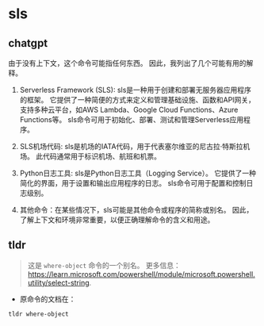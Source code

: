 # sls 
## chatgpt 
由于没有上下文，这个命令可能指任何东西。 因此，我列出了几个可能有用的解释。

1. Serverless Framework (SLS): sls是一种用于创建和部署无服务器应用程序的框架。 它提供了一种简便的方式来定义和管理基础设施、函数和API网关，支持多种云平台，如AWS Lambda、Google Cloud Functions、Azure Functions等。 sls命令可用于初始化、部署、测试和管理Serverless应用程序。

2. SLS机场代码: sls是机场的IATA代码，用于代表塞尔维亚的尼古拉·特斯拉机场。 此代码通常用于标识机场、航班和机票。

3. Python日志工具: sls是Python日志工具（Logging Service）。 它提供了一种简化的界面，用于设置和输出应用程序的日志。 sls命令可用于配置和控制日志级别。

4. 其他命令：在某些情况下，sls可能是其他命令或程序的简称或别名。 因此，了解上下文和环境非常重要，以便正确理解命令的含义和用途。 

## tldr 
 
> 这是 `where-object` 命令的一个别名。
> 更多信息：<https://learn.microsoft.com/powershell/module/microsoft.powershell.utility/select-string>.

- 原命令的文档在：

`tldr where-object`
